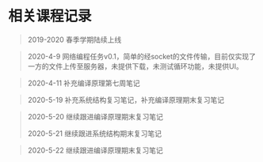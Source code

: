 # 相关课程记录

> 2019-2020 春季学期陆续上线

> 2020-4-9 网络编程任务v0.1，简单的经socket的文件传输，目前仅实现了一方的文件上传至服务器，未提供下载，未测试循环功能，未提供UI。

> 2020-4-11 补充编译原理第七周笔记

> 2020-5-19 补充系统结构复习笔记，补充编译原理期末复习笔记

> 2020-5-20 继续跟进编译原理期末复习笔记
>
> 2020-5-21 继续跟进系统结构期末复习笔记

> 2020-5-22 继续跟进编译原理期末复习笔记

